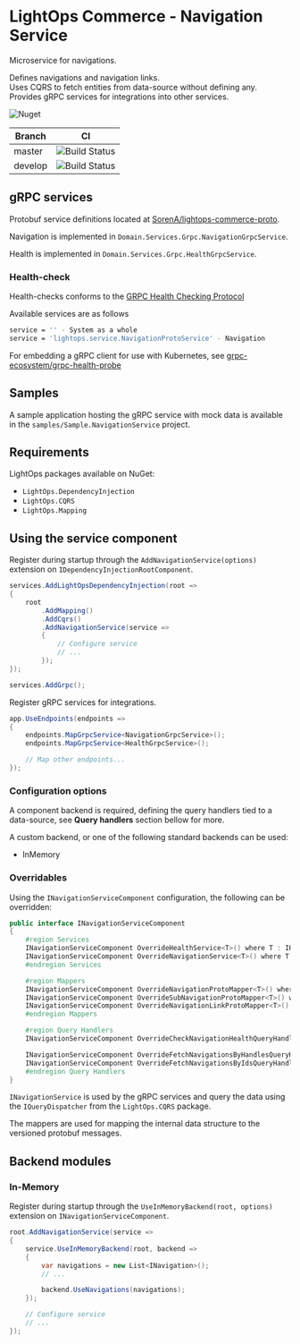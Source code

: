 # LightOps Commerce - Navigation Service

Microservice for navigations.

Defines navigations and navigation links.  
Uses CQRS to fetch entities from data-source without defining any.  
Provides gRPC services for integrations into other services.

![Nuget](https://img.shields.io/nuget/v/LightOps.Commerce.Services.Navigation)

| Branch | CI |
| --- | --- |
| master | ![Build Status](https://dev.azure.com/sorendev/LightOps%20Commerce/_apis/build/status/LightOps.Commerce.Services.Navigation?branchName=master) |
| develop | ![Build Status](https://dev.azure.com/sorendev/LightOps%20Commerce/_apis/build/status/LightOps.Commerce.Services.Navigation?branchName=develop) |

## gRPC services

Protobuf service definitions located at [SorenA/lightops-commerce-proto](https://github.com/SorenA/lightops-commerce-proto).

Navigation is implemented in `Domain.Services.Grpc.NavigationGrpcService`.

Health is implemented in `Domain.Services.Grpc.HealthGrpcService`.

### Health-check

Health-checks conforms to the [GRPC Health Checking Protocol](https://github.com/grpc/grpc/blob/master/doc/health-checking.md)

Available services are as follows

```bash
service = '' - System as a whole
service = 'lightops.service.NavigationProtoService' - Navigation
```

For embedding a gRPC client for use with Kubernetes, see [grpc-ecosystem/grpc-health-probe](https://github.com/grpc-ecosystem/grpc-health-probe)

## Samples

A sample application hosting the gRPC service with mock data is available in the `samples/Sample.NavigationService` project.

## Requirements

LightOps packages available on NuGet:

- `LightOps.DependencyInjection`
- `LightOps.CQRS`
- `LightOps.Mapping`

## Using the service component

Register during startup through the `AddNavigationService(options)` extension on `IDependencyInjectionRootComponent`.

```csharp
services.AddLightOpsDependencyInjection(root =>
{
    root
        .AddMapping()
        .AddCqrs()
        .AddNavigationService(service =>
        {
            // Configure service
            // ...
        });
});

services.AddGrpc();
```

Register gRPC services for integrations.

```csharp
app.UseEndpoints(endpoints =>
{
    endpoints.MapGrpcService<NavigationGrpcService>();
    endpoints.MapGrpcService<HealthGrpcService>();

    // Map other endpoints...
});
```

### Configuration options

A component backend is required, defining the query handlers tied to a data-source, see **Query handlers** section bellow for more.

A custom backend, or one of the following standard backends can be used:

- InMemory

### Overridables

Using the `INavigationServiceComponent` configuration, the following can be overridden:

```csharp
public interface INavigationServiceComponent
{
    #region Services
    INavigationServiceComponent OverrideHealthService<T>() where T : IHealthService;
    INavigationServiceComponent OverrideNavigationService<T>() where T : INavigationService;
    #endregion Services

    #region Mappers
    INavigationServiceComponent OverrideNavigationProtoMapper<T>() where T : IMapper<INavigation, NavigationProto>;
    INavigationServiceComponent OverrideSubNavigationProtoMapper<T>() where T : IMapper<ISubNavigation, SubNavigationProto>;
    INavigationServiceComponent OverrideNavigationLinkProtoMapper<T>() where T : IMapper<INavigationLink, NavigationLinkProto>;
    #endregion Mappers

    #region Query Handlers
    INavigationServiceComponent OverrideCheckNavigationHealthQueryHandler<T>() where T : ICheckNavigationHealthQueryHandler;

    INavigationServiceComponent OverrideFetchNavigationsByHandlesQueryHandler<T>() where T : IFetchNavigationsByHandlesQueryHandler;
    INavigationServiceComponent OverrideFetchNavigationsByIdsQueryHandler<T>() where T : IFetchNavigationsByIdsQueryHandler;
    #endregion Query Handlers
}
```

`INavigationService` is used by the gRPC services and query the data using the `IQueryDispatcher` from the `LightOps.CQRS` package.

The mappers are used for mapping the internal data structure to the versioned protobuf messages.

## Backend modules

### In-Memory

Register during startup through the `UseInMemoryBackend(root, options)` extension on `INavigationServiceComponent`.

```csharp
root.AddNavigationService(service =>
{
    service.UseInMemoryBackend(root, backend =>
    {
        var navigations = new List<INavigation>();
        // ...

        backend.UseNavigations(navigations);
    });

    // Configure service
    // ...
});
```
